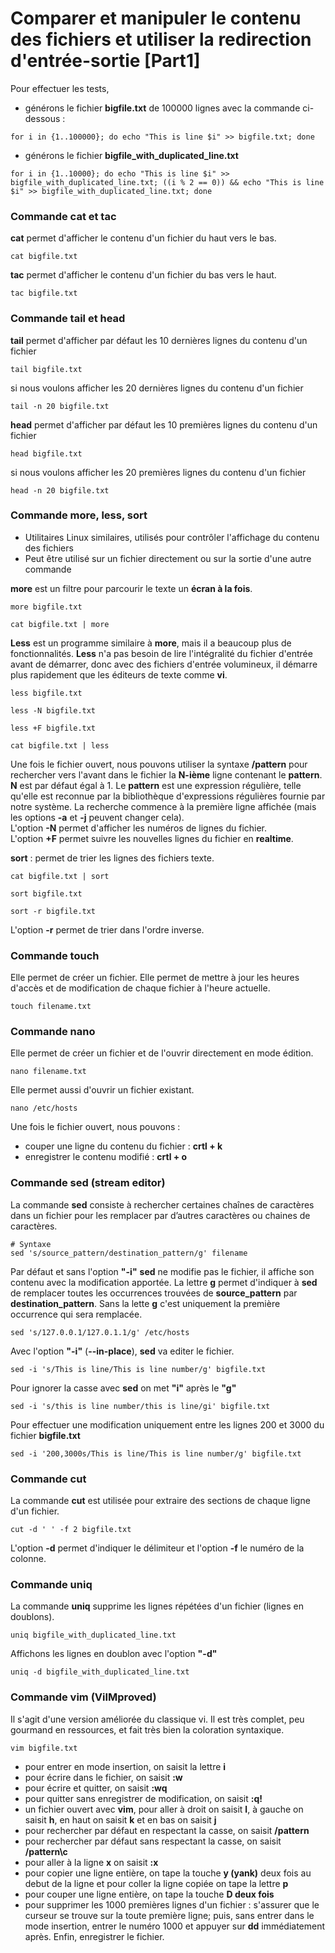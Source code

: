# Comparer et manipuler le contenu des fichiers et utiliser la redirection d'entrée-sortie [Part1]

Pour effectuer les tests, 

- générons le fichier **bigfile.txt** de 100000 lignes avec la commande ci-dessous :

```
for i in {1..100000}; do echo "This is line $i" >> bigfile.txt; done
```

- générons le fichier **bigfile_with_duplicated_line.txt**

```
for i in {1..10000}; do echo "This is line $i" >> bigfile_with_duplicated_line.txt; ((i % 2 == 0)) && echo "This is line $i" >> bigfile_with_duplicated_line.txt; done
```

### Commande cat et tac

**cat** permet d'afficher le contenu d'un fichier du haut vers le bas.

```
cat bigfile.txt
```

**tac** permet d'afficher le contenu d'un fichier du bas vers le haut.

```
tac bigfile.txt
```

### Commande tail et head

**tail** permet d'afficher par défaut les 10 dernières lignes du contenu d'un fichier

```
tail bigfile.txt
```

si nous voulons afficher les 20 dernières lignes du contenu d'un fichier 

```
tail -n 20 bigfile.txt
```

**head** permet d'afficher par défaut les 10 premières lignes du contenu d'un fichier

```
head bigfile.txt
```

si nous voulons afficher les 20 premières lignes du contenu d'un fichier 

```
head -n 20 bigfile.txt
```

### Commande more, less, sort

- Utilitaires Linux similaires, utilisés pour contrôler l'affichage du contenu des fichiers
- Peut être utilisé sur un fichier directement ou sur la sortie d'une autre commande

**more** est un filtre pour parcourir le texte un **écran à la fois**.

```
more bigfile.txt
```

```
cat bigfile.txt | more
```

**Less** est un programme similaire à **more**, mais il a beaucoup plus de fonctionnalités. **Less** n'a pas besoin de lire l'intégralité du fichier d'entrée avant de démarrer, donc avec des fichiers d'entrée volumineux, il démarre plus rapidement que les éditeurs de texte comme **vi**.

```
less bigfile.txt
```

```
less -N bigfile.txt
```

```
less +F bigfile.txt
```

```
cat bigfile.txt | less
```

Une fois le fichier ouvert, nous pouvons utiliser la syntaxe **/pattern** pour rechercher vers l'avant dans le fichier la **N-ième** ligne contenant le **pattern**. **N** est par défaut égal à 1. Le **pattern** est une expression régulière, telle qu'elle est reconnue par la bibliothèque d'expressions régulières fournie par notre système. La recherche commence à la première ligne affichée (mais les options **-a** et **-j** peuvent changer cela). <br>
L'option **-N** permet d'afficher les numéros de lignes du fichier. <br>
L'option **+F** permet suivre les nouvelles lignes du fichier en **realtime**.

**sort** : permet de trier les lignes des fichiers texte.

```
cat bigfile.txt | sort
```

```
sort bigfile.txt
```

```
sort -r bigfile.txt
```

L'option **-r** permet de trier dans l'ordre inverse.

### Commande touch

Elle permet de créer un fichier. Elle permet de mettre à jour les heures d'accès et de modification de chaque fichier à l'heure actuelle.

```
touch filename.txt
```

### Commande nano

Elle permet de créer un fichier et de l'ouvrir directement en mode édition.

```
nano filename.txt
```

Elle permet aussi d'ouvrir un fichier existant.

```
nano /etc/hosts
```

Une fois le fichier ouvert, nous pouvons : 
- couper une ligne du contenu du fichier : **crtl + k**
- enregistrer le contenu modifié : **crtl + o**

### Commande sed (stream editor)

La commande **sed** consiste à rechercher certaines chaînes de caractères dans un fichier pour les remplacer par d’autres caractères ou chaines de caractères.

```
# Syntaxe
sed 's/source_pattern/destination_pattern/g' filename
```

Par défaut et sans l'option **"-i"** **sed** ne modifie pas le fichier, il affiche son contenu avec la modification apportée. La lettre **g** permet d'indiquer à **sed** de remplacer toutes les occurrences trouvées de **source_pattern** par **destination_pattern**. Sans la lette **g** c'est uniquement la première occurrence qui sera remplacée.

```
sed 's/127.0.0.1/127.0.1.1/g' /etc/hosts
```

Avec l'option **"-i"** (**--in-place**), **sed** va editer le fichier.

```
sed -i 's/This is line/This is line number/g' bigfile.txt
```

Pour ignorer la casse avec **sed** on met **"i"** après le **"g"**

```
sed -i 's/this is line number/this is line/gi' bigfile.txt
```

Pour effectuer une modification uniquement entre les lignes 200 et 3000 du fichier **bigfile.txt**

```
sed -i '200,3000s/This is line/This is line number/g' bigfile.txt
```

### Commande cut

La commande **cut** est utilisée pour extraire des sections de chaque ligne d'un fichier.

```
cut -d ' ' -f 2 bigfile.txt
```

L'option **-d** permet d'indiquer le délimiteur et l'option **-f** le numéro de la colonne.

### Commande uniq

La commande **uniq** supprime les lignes répétées d'un fichier (lignes en doublons).

```
uniq bigfile_with_duplicated_line.txt
```

Affichons les lignes en doublon avec l'option **"-d"**

```
uniq -d bigfile_with_duplicated_line.txt
```

### Commande vim (ViIMproved)

Il s'agit d'une version améliorée du classique vi. Il est très complet, peu gourmand en ressources, et fait très bien la coloration syntaxique.

```
vim bigfile.txt
```

- pour entrer en mode insertion, on saisit la lettre **i**
- pour écrire dans le fichier, on saisit **:w**
- pour écrire et quitter, on saisit **:wq**
- pour quitter sans enregistrer de modification, on saisit **:q!**
- un fichier ouvert avec **vim**, pour aller à droit on saisit **l**, à gauche on saisit **h**, en haut on saisit **k** et en bas on saisit **j**
- pour rechercher par défaut en respectant la casse, on saisit **/pattern**
- pour rechercher par défaut sans respectant la casse, on saisit **/pattern\c**
- pour aller à la ligne **x** on saisit **:x**
- pour copier une ligne entière, on tape la touche **y (yank)** deux fois au debut de la ligne et pour coller la ligne copiée on tape la lettre **p**
- pour couper une ligne entière, on tape la touche **D deux fois**
- pour supprimer les 1000 premières lignes d'un fichier : s'assurer que le curseur se trouve sur la toute première ligne; puis, sans entrer dans le mode insertion, entrer le numéro 1000 et appuyer sur **dd** immédiatement après. Enfin, enregistrer le fichier.